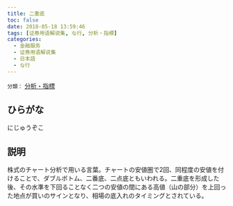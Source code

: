 ```yaml
---
title: 二重底
toc: false
date: 2018-05-18 13:59:46
tags: [证券用语解说集, な行, 分析・指標]
categories:
  - 金融服务
  - 证券用语解说集
  - 日本語
  - な行
---
```


`分類：` [分析・指標](/tags/分析・指標/)

## ひらがな

にじゅうぞこ

## 説明

株式のチャート分析で用いる言葉。チャートの安値圏で2回、同程度の安値を付けることで、ダブルボトム、二番底、二点底ともいわれる。二重底を形成した後、その水準を下回ることなく二つの安値の間にある高値（山の部分）を上回った地点が買いのサインとなり、相場の底入れのタイミングとされている。
